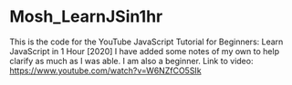# Mosh_LearnJSin1hr
This is the code for the YouTube JavaScript Tutorial for Beginners:  Learn JavaScript in 1 Hour [2020]
I have added some notes of my own to help clarify as much as I was able. I am also a beginner.
Link to video: https://www.youtube.com/watch?v=W6NZfCO5SIk
